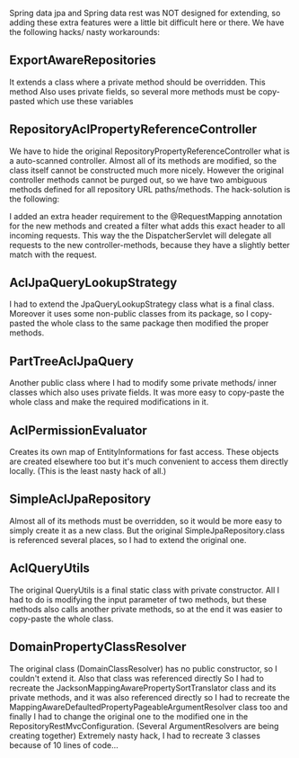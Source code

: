 

Spring data jpa and Spring data rest was NOT designed for extending, so adding these extra features were a little bit 
difficult here or there.
We have the following hacks/ nasty workarounds:


ExportAwareRepositories
-----------------------

It extends a class where a private method should be overridden. 
This method Also uses private fields, so several more methods must be copy-pasted which use these variables

RepositoryAclPropertyReferenceController
----------------------------------------

We have to hide the original RepositoryPropertyReferenceController what is a auto-scanned controller. 
Almost all of its methods are modified, so the class itself cannot be constructed much more nicely.
However the original controller methods cannot be purged out, so we have two ambiguous methods defined for all
repository URL paths/methods. The hack-solution is the following:

I added an extra header requirement to the @RequestMapping annotation for the new methods and created a filter what
adds this exact header to all incoming requests. This way the the DispatcherServlet will delegate all requests to 
the new controller-methods, because they have a slightly better match with the request.

AclJpaQueryLookupStrategy
-------------------------

I had to extend the JpaQueryLookupStrategy class what is a final class. Moreover it uses some non-public classes from its
package, so I copy-pasted the whole class to the same package then modified the proper methods.

PartTreeAclJpaQuery
-------------------

Another public class where I had to modify some private methods/ inner classes which also uses private fields. It was more 
easy to copy-paste the whole class and make the required modifications in it.

AclPermissionEvaluator
----------------------

Creates its own map of EntityInformations for fast access. These objects are created elsewhere too but it's much convenient to 
access them directly locally. (This is the least nasty hack of all.)

SimpleAclJpaRepository
----------------------

Almost all of its methods must be overridden, so it would be more easy to simply create it as a new class. But the original 
SimpleJpaRepository.class is referenced several places, so I had to extend the original one.

AclQueryUtils
-------------

The original QueryUtils is a final static class with private constructor. All I had to do is modifying the input parameter
of two methods, but these methods also calls another private methods, so at the end it was easier to copy-paste the whole class.


DomainPropertyClassResolver
---------------------------

The original class (DomainClassResolver) has no public constructor, so I couldn't extend it. Also that class was referenced directly 
So I had to recreate the JacksonMappingAwarePropertySortTranslator class and its private methods, and it was also referenced 
directly so I had to recreate the MappingAwareDefaultedPropertyPageableArgumentResolver class too and finally I had to change the 
original one to the modified one in the RepositoryRestMvcConfiguration. (Several ArgumentResolvers are being creating together)
Extremely nasty hack, I had to recreate 3 classes because of 10 lines of code...
